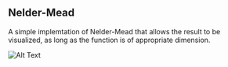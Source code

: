 ## Nelder-Mead
A simple implemtation of Nelder-Mead that allows the result to be visualized, as long as the function is of appropriate dimension. 

![Alt Text](https://raw.githubusercontent.com/TokeZinn/Nelder-Mead/master/animation.gif)

